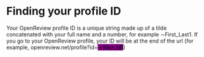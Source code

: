 # Finding your profile ID

Your OpenReview profile ID is a unique string made up of a tilde concatenated with your full name and a number, for example ∼First\_Last1. If you go to your OpenReview profile, your ID will be at the end of the url (for example, openreview.net/profile?id=<mark style="background-color:purple;">∼Your\_Id1</mark>)

